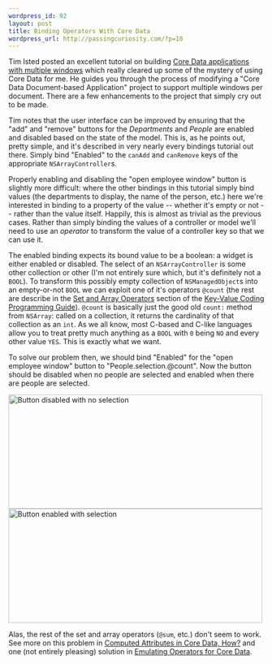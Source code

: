 ```yaml
--- 
wordpress_id: 92
layout: post
title: Binding Operators With Core Data
wordpress_url: http://passingcuriosity.com/?p=10
---
```


Tim Isted posted an excellent tutorial on building [Core Data applications
with multiple
windows](http://www.timisted.net/blog/archive/multiple-windows-with-core-data/)
which really cleared up some of the mystery of using Core Data for me. He
guides you through the process of modifying a "Core Data Document-based
Application" project to support multiple windows per document. There are a few
enhancements to the project that simply cry out to be made.


Tim notes that the user interface can be improved by ensuring that the "add" and "remove" buttons for the *Departments* and *People* are enabled and disabled based on the state of the model. This is, as he points out, pretty simple, and it's described in very nearly every bindings tutorial out there. Simply bind "Enabled" to the `canAdd` and `canRemove` keys of the appropriate `NSArrayController`s.

Properly enabling and disabling the "open employee window" button is slightly more difficult: where the other bindings in this tutorial simply bind values (the departments to display, the name of the person, etc.) here we're interested in binding to a property of the value -- whether it's empty or not -- rather than the value itself. Happily, this is almost as trivial as the previous cases. Rather than simply binding the values of a controller or model we'll need to use an *operator* to transform the value of a controller key so that we can use it.

The enabled binding expects its bound value to be a boolean: a widget is either enabled or disabled. The select of an `NSArrayController` is some other collection or other (I'm not entirely sure which, but it's definitely not a `BOOL`). To transform this possibly empty collection of `NSManagedObject`s into an empty-or-not `BOOL` we can exploit one of it's operators `@count` (the rest are describe in the [Set and Array Operators](http://developer.apple.com/documentation/Cocoa/Conceptual/KeyValueCoding/Concepts/ArrayOperators.html#//apple_ref/doc/uid/20002176-BAJEAIEE) section of the [Key-Value Coding Programming Guide](http://developer.apple.com/documentation/Cocoa/Conceptual/KeyValueCoding/index.html)). `@count` is basically just the good old `count:` method from `NSArray`: called on a collection, it returns the cardinality of that collection as an `int`. As we all know, most C-based and C-like languages allow you to treat pretty much anything as a `BOOL` with `0` being `NO` and every other value `YES`. This is exactly what we want.

To solve our problem then, we should bind "Enabled" for the "open employee window" button to "People.selection.@count". Now the button should be disabled when no people are selected and enabled when there are people are selected.

<img src="http://passingcuriosity.com/wp-content/uploads/2008/07/no-selection-disabled.png" alt="Button disabled with no selection" title="Button disabled with no selection" width="500" height="225" class="aligncenter size-full wp-image-11" />

<img src="http://passingcuriosity.com/wp-content/uploads/2008/07/selection-enabled.png" alt="Button enabled with selection" title="Button enabled with selection" width="500" height="225" class="aligncenter size-ful wp-image-12" />

Alas, the rest of the set and array operators (`@sum`, etc.) don't seem to work. See more on this problem in [Computed Attributes in Core Data, How?](/index.php/2008-07/computed-properties-with-core-data) and one (not entirely pleasing) solution in [Emulating Operators for Core Data](/index.php/2008-07/emulating-operators-for-core-data).
